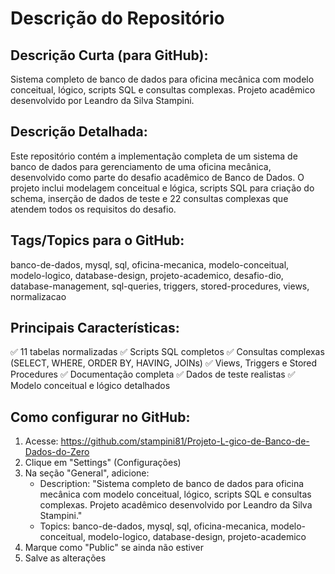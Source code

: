 # Descrição do Repositório

## Descrição Curta (para GitHub):
Sistema completo de banco de dados para oficina mecânica com modelo conceitual, lógico, scripts SQL e consultas complexas. Projeto acadêmico desenvolvido por Leandro da Silva Stampini.

## Descrição Detalhada:
Este repositório contém a implementação completa de um sistema de banco de dados para gerenciamento de uma oficina mecânica, desenvolvido como parte do desafio acadêmico de Banco de Dados. O projeto inclui modelagem conceitual e lógica, scripts SQL para criação do schema, inserção de dados de teste e 22 consultas complexas que atendem todos os requisitos do desafio.

## Tags/Topics para o GitHub:
banco-de-dados, mysql, sql, oficina-mecanica, modelo-conceitual, modelo-logico, database-design, projeto-academico, desafio-dio, database-management, sql-queries, triggers, stored-procedures, views, normalizacao

## Principais Características:
✅ 11 tabelas normalizadas
✅ Scripts SQL completos
✅ Consultas complexas (SELECT, WHERE, ORDER BY, HAVING, JOINs)
✅ Views, Triggers e Stored Procedures
✅ Documentação completa
✅ Dados de teste realistas
✅ Modelo conceitual e lógico detalhados

## Como configurar no GitHub:
1. Acesse: https://github.com/stampini81/Projeto-L-gico-de-Banco-de-Dados-do-Zero
2. Clique em "Settings" (Configurações)
3. Na seção "General", adicione:
   - Description: "Sistema completo de banco de dados para oficina mecânica com modelo conceitual, lógico, scripts SQL e consultas complexas. Projeto acadêmico desenvolvido por Leandro da Silva Stampini."
   - Topics: banco-de-dados, mysql, sql, oficina-mecanica, modelo-conceitual, modelo-logico, database-design, projeto-academico
4. Marque como "Public" se ainda não estiver
5. Salve as alterações
